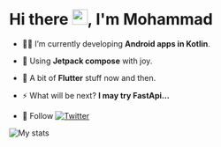 <!--
**coding-mohammad/coding-mohammad** is a ✨ _special_ ✨ repository because its `README.md` (this file) appears on your GitHub profile.
-->

<h1 align="start">Hi there <img src="https://media.giphy.com/media/hvRJCLFzcasrR4ia7z/giphy.gif" width="28">, I'm Mohammad</h1>

- 👨‍💻 I’m currently developing **Android apps in Kotlin**.

- 🤌 Using **Jetpack compose** with joy.

- 💙 A bit of **Flutter** stuff now and then.

- ⚡ What will be next? **I may try FastApi...**

- 🌌 Follow [![Twitter](https://img.shields.io/badge/Twitter-1DA1F2?style=for-the-badge&logo=twitter&logoColor=white)](https://twitter.com/mohammadnr2817)

<!-- Streak States
<p><img align="center" src="https://github-readme-streak-stats.herokuapp.com/?user=coding-mohammad&" alt="coding-mohammad" /></p>
-->
![My stats](https://github-readme-stats.vercel.app/api?username=mohammadnr2817&show_icons=true&hide=prs,issues,contribs&count_private=true&theme=github_dark )
